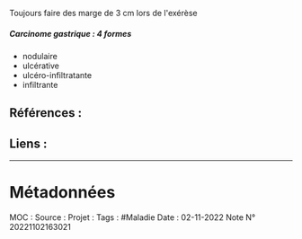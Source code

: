 Toujours faire des marge de 3 cm lors de l'exérèse 

##### Carcinome gastrique : 4 formes
- nodulaire
- ulcérative
- ulcéro-infiltratante
- infiltrante

## Références :
>
 

## Liens :




***
# Métadonnées
MOC : 
Source :
Projet :
Tags : #Maladie 
Date : 02-11-2022
Note N° 20221102163021

